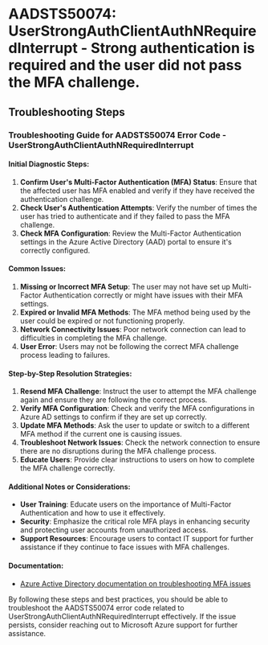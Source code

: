 # AADSTS50074: UserStrongAuthClientAuthNRequiredInterrupt - Strong authentication is required and the user did not pass the MFA challenge.


## Troubleshooting Steps
### Troubleshooting Guide for AADSTS50074 Error Code - UserStrongAuthClientAuthNRequiredInterrupt

#### Initial Diagnostic Steps:
1. **Confirm User's Multi-Factor Authentication (MFA) Status**: Ensure that the affected user has MFA enabled and verify if they have received the authentication challenge.
2. **Check User's Authentication Attempts**: Verify the number of times the user has tried to authenticate and if they failed to pass the MFA challenge.
3. **Check MFA Configuration**: Review the Multi-Factor Authentication settings in the Azure Active Directory (AAD) portal to ensure it's correctly configured.

#### Common Issues:
1. **Missing or Incorrect MFA Setup**: The user may not have set up Multi-Factor Authentication correctly or might have issues with their MFA settings.
2. **Expired or Invalid MFA Methods**: The MFA method being used by the user could be expired or not functioning properly.
3. **Network Connectivity Issues**: Poor network connection can lead to difficulties in completing the MFA challenge.
4. **User Error**: Users may not be following the correct MFA challenge process leading to failures.

#### Step-by-Step Resolution Strategies:
1. **Resend MFA Challenge**: Instruct the user to attempt the MFA challenge again and ensure they are following the correct process.
2. **Verify MFA Configuration**: Check and verify the MFA configurations in Azure AD settings to confirm if they are set up correctly.
3. **Update MFA Methods**: Ask the user to update or switch to a different MFA method if the current one is causing issues.
4. **Troubleshoot Network Issues**: Check the network connection to ensure there are no disruptions during the MFA challenge process.
5. **Educate Users**: Provide clear instructions to users on how to complete the MFA challenge correctly.

#### Additional Notes or Considerations:
- **User Training**: Educate users on the importance of Multi-Factor Authentication and how to use it effectively.
- **Security**: Emphasize the critical role MFA plays in enhancing security and protecting user accounts from unauthorized access.
- **Support Resources**: Encourage users to contact IT support for further assistance if they continue to face issues with MFA challenges.

#### Documentation:
- [Azure Active Directory documentation on troubleshooting MFA issues](https://docs.microsoft.com/en-us/azure/active-directory/authentication/howto-mfa-userdevicesettings#troubleshoot-mfa-issues)

By following these steps and best practices, you should be able to troubleshoot the AADSTS50074 error code related to UserStrongAuthClientAuthNRequiredInterrupt effectively. If the issue persists, consider reaching out to Microsoft Azure support for further assistance.
